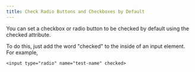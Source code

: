 ```yaml
---
title: Check Radio Buttons and Checkboxes by Default
---
```

You can set a checkbox or radio button to be checked by default using the checked attribute.

To do this, just add the word "checked" to the inside of an input element. For example,

    <input type="radio" name="test-name" checked>